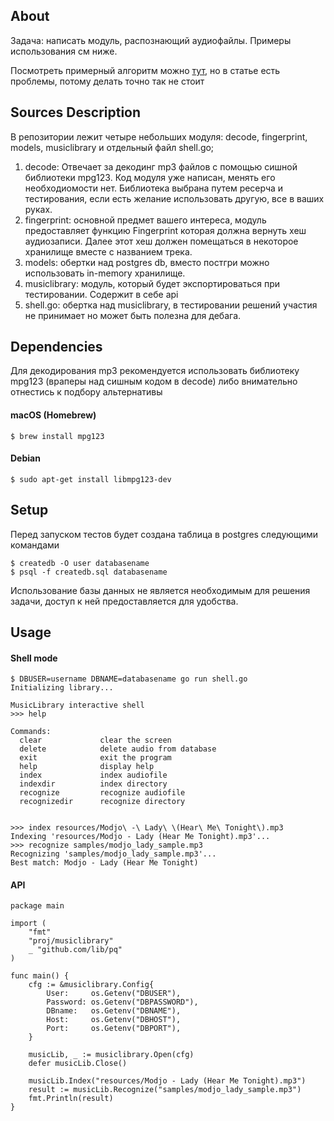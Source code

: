 ## About

 Задача: написать модуль, распознающий аудиофайлы. Примеры использования см ниже.
 
 Посмотреть примерный алгоритм можно [тут](https://habr.com/ru/post/181654), но в статье есть проблемы, потому делать точно так не стоит
 
## Sources Description

 В репозитории лежит четыре небольших модуля: decode, fingerprint, models, musiclibrary и отдельный файл shell.go;
 1. decode: Отвечает за декодинг mp3 файлов с помощью сишной библиотеки mpg123. Код модуля уже написан, менять его необходиомости нет. Библиотека выбрана путем ресерча и тестирования, если есть желание использовать другую, все в ваших руках.
 1. fingerprint: основной предмет вашего интереса, модуль предоставляет функцию Fingerprint которая должна вернуть хеш аудиозаписи. Далее этот хеш должен помещаться в некоторое хранилище вместе с названием трека.
 1. models: обертки над postgres db, вместо постгри можно использовать in-memory хранилище.
 1. musiclibrary: модуль, который будет экспортироваться при тестировании. Содержит в себе api
 1. shell.go: обертка над musiclibrary, в тестировании решений участия не принимает но может быть полезна для дебага.

## Dependencies
Для декодирования mp3 рекомендуется использовать библиотеку mpg123 (враперы над сишным кодом в decode) либо внимательно отнестись к подбору альтернативы

#### macOS (Homebrew)
```
$ brew install mpg123
```
#### Debian
```
$ sudo apt-get install libmpg123-dev
```

## Setup
Перед запуском тестов будет создана таблица в postgres следующими командами
```
$ createdb -O user databasename
$ psql -f createdb.sql databasename
```

Использование базы данных не является необходимым для решения задачи, доступ к ней предоставляется для удобства.

## Usage
#### Shell mode
```
$ DBUSER=username DBNAME=databasename go run shell.go
Initializing library...

MusicLibrary interactive shell
>>> help

Commands:
  clear             clear the screen
  delete            delete audio from database
  exit              exit the program
  help              display help
  index             index audiofile
  indexdir          index directory
  recognize         recognize audiofile
  recognizedir      recognize directory


>>> index resources/Modjo\ -\ Lady\ \(Hear\ Me\ Tonight\).mp3
Indexing 'resources/Modjo - Lady (Hear Me Tonight).mp3'...
>>> recognize samples/modjo_lady_sample.mp3
Recognizing 'samples/modjo_lady_sample.mp3'...
Best match: Modjo - Lady (Hear Me Tonight)
```

#### API
```golang
package main

import (
	"fmt"
	"proj/musiclibrary"
	_ "github.com/lib/pq"
)

func main() {
	cfg := &musiclibrary.Config{
		User:     os.Getenv("DBUSER"),
		Password: os.Getenv("DBPASSWORD"),
		DBname:   os.Getenv("DBNAME"),
		Host:     os.Getenv("DBHOST"),
		Port:     os.Getenv("DBPORT"),
	}

	musicLib, _ := musiclibrary.Open(cfg)
	defer musicLib.Close()

	musicLib.Index("resources/Modjo - Lady (Hear Me Tonight).mp3")
	result := musicLib.Recognize("samples/modjo_lady_sample.mp3")
	fmt.Println(result)
}
```
